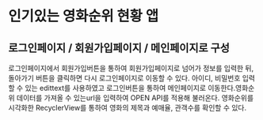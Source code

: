 # 인기있는 영화순위 현황 앱

## 로그인페이지 / 회원가입페이지 / 메인페이지로 구성

로그인페이지에서 회원가입버튼을 통하여 회원가입페이지로 넘어가 정보를 입력한 뒤, 돌아가기 버튼을 클릭하면 다시 로그인페이지로 이동할 수 있다.
아이디, 비밀번호 입력할 수 있는 edittext를 사용하였고 로그인버튼을 통하여 메인페이지로 이동한다.영화순위 데이터를 가져올 수 있는url을 입력하여 OPEN API를 적용해 불러온다.
영화순위를 시각화한 RecyclerView를 통하여 영화의 제목과 예매율, 관객수를 확인할 수 있다.
